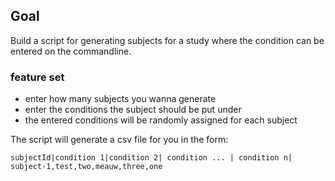 ## Goal
Build a script for generating subjects for a study where the condition can be entered on the commandline.

### feature set
- enter how many subjects you wanna generate
- enter the conditions the subject should be put under
- the entered conditions will be randomly assigned for each subject

The script will generate a csv file for you in the form:
```csv
subjectId|condition 1|condition 2| condition ... | condition n|
subject-1,test,two,meauw,three,one
```